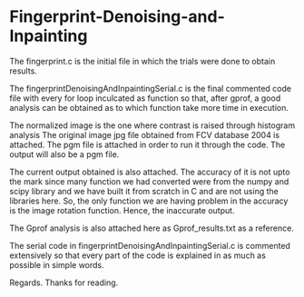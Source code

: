 # Fingerprint-Denoising-and-Inpainting

The fingerprint.c is the initial file in which the trials were done to obtain results.

The fingerprintDenoisingAndInpaintingSerial.c is the final commented code file with every for loop inculcated as function 
so that, after gprof, a good analysis can be obtained as to which function take more time in execution.

The normalized image is the one where contrast is raised through histogram analysis
The original image jpg file obtained from FCV database 2004 is attached.
The pgm file is attached in order to run it through the code.
The output will also be a pgm file.

The current output obtained is also attached. The accuracy of it is not upto the mark since many function we had
converted were from the numpy and scipy library and we have built it from scratch in C and are not using the libraries here.
So, the only function we are having problem in the accuracy is the image rotation function. Hence, the inaccurate output.

The Gprof analysis is also attached here as Gprof_results.txt as a reference.

The serial code in fingerprintDenoisingAndInpaintingSerial.c is commented extensively so that every part of the code
is explained in as much as possible in simple words. 

Regards. Thanks for reading.
